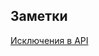 ## Заметки

[Исключения в API](https://github.com/grytsenko/java-design/blob/master/exceptions-in-api.md)

